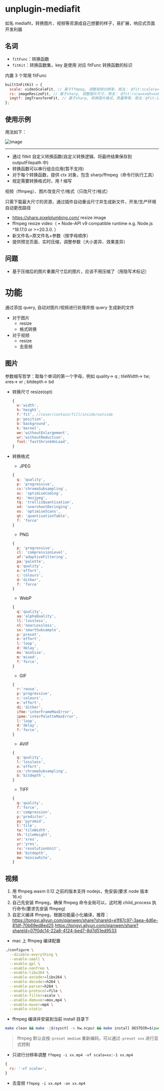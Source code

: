 # unplugin-mediafit

如名 mediafit，转换图片、视频等资源成自己想要的样子，易扩展，响应式页面开发利器

## 名词

- `fitFunc`：转换函数
- `fitKit`：转换函数集，key 是使用 对应 fitFunc 转换函数的标识

内置 3 个常用 fitFunc

```js
builtInFitKit = {
  scale: videoScaleFit, // 基于ffmpeg, 调整视频分辨率，用法： @fit:scale(w=xx&h=xx)
  rs: imageResizeFit, // 基于sharp, 调整图片尺寸，用法： @fit:rs(w=xx&h=xx&f=cover...)
  imgtf: imgTransformFit, // 基于sharp, 转换图片格式、质量等等，用法：@fit:imgtf(f=png&q=80)
};
```

## 使用示例

用法如下：

![image](https://raw.githubusercontent.com/buddywang/vite-plugin-dir2json/main/img/code2.png)

---

- 通过 fitkit 自定义转换函数(自定义转换逻辑、将最终结果保存到 outputFilepath 中)
- 转换函数可以串行组合应用(暂不支持)
- 对于每个转换函数，提供 ctx 对象，包含 sharp/ffmpeg（命令行执行工具）
- 规定需要转换格式时，用 f 缩写

视频（ffmpeg）、图片改变尺寸/格式（只改尺寸/格式）

只需下载最大尺寸的资源，通过插件自动重设尺寸并生成新文件，开发/生产环境自动更改路径

- https://sharp.pixelplumbing.com/ resize image
- ffmpeg resize video（ • Node-API v9 compatible runtime e.g. Node.js ^18.17.0 or >=20.3.0.
  ）
- 新文件名=原文件名+参数（按字母顺序）
- 提供预览页面、实时压缩，调整参数（大小差异、效果差异）

## 问题

- 基于压缩后的图片重置尺寸后的图片，应该不用压缩了（用隐写术标记）

# 功能

通过添加 query, 自动对图片/视频进行处理并按 query 生成新的文件

- 对于图片
  - resize
  - 格式转换
- 对于视频
  - resize
  - 去音频

## 图片

参数缩写哲学：取每个单词的第一个字母，例如 quality-> q ; tileWidth-> tw; xres-> xr ; bitdepth-> bd

- 转换尺寸 resize(opt)

  ```js
  {
    w:'width',
    h:'height',
    f:'fit', //cover/contain/fill/inside/outside
    p:'position',
    b:'background',
    k:'kernel',
    we:'withoutEnlargement',
    wr:'withoutReduction',
    fsol:'fastShrinkOnLoad',
  }
  ```

- 转换格式

  - JPEG

  ```js
  {
    q: 'quality',
    p: 'progressive',
    cs:'chromaSubsampling',
    oc: 'optimiseCoding',
    mj: 'mozjpeg',
    tq: 'trellisQuantisation',
    od: 'overshootDeringing',
    os: 'optimiseScans',
    qt: 'quantisationTable',
    f: 'force'
  }
  ```

  - PNG

  ```js
  {
    p: 'progressive',
    cl: 'compressionLevel',
    af:'adaptiveFiltering',
    pa:'palette',
    q:'quality',
    e:'effort',
    c:'colours',
    d:'dither',
    f: 'force'
  }
  ```

  - WebP

  ```js
  {
    q:'quality',
    aa:'alphaQuality',
    ll:'lossless',
    nl:'nearLossless',
    ss:'smartSubsample',
    p:'preset',
    e:'effort',
    l:'loop',
    d:'delay',
    ms:'minSize',
    m:'mixed',
    f:'force',
  }
  ```

  - GIF

  ```js
  {
    r:'reuse',
    p:'progressive',
    c:'colours',
    e:'effort',
    di:'dither',
    ifme:'interFrameMaxError',
    ipme:'interPaletteMaxError',
    l:'loop',
    d:'delay',
    f:'force',
  }
  ```

  - AVIF

  ```js
  {
    q:'quality',
    l:'lossless',
    e:'effort',
    cs:'chromaSubsampling',
    b:'bitdepth',
  }
  ```

  - TIFF

  ```js
  {
    q:'quality',
    f:'force',
    c:'compression',
    p:'predictor',
    py:'pyramid',
    t:'tile',
    tw:'tileWidth',
    th:'tileHeight',
    xr:'xres',
    yr:'yres',
    ru:'resolutionUnit',
    bd:'bitdepth',
    mw:'miniswhite',
  }
  ```

## 视频

1. 用 ffmpeg.wasm 0.12 之前的版本支持 nodejs，免安装(要求 node 版本 16.x)
2. 自己先安装 ffmpeg，确保 ffmpeg 命令全局可以，这时用 child_process 执行命令(要求先安装 ffmpeg)
3. 自定义编译 ffmpeg，根据功能最小化编译，推荐：https://tongyi.aliyun.com/qianwen/share?shareId=e1f87c97-3aea-4d6e-81df-70b69ed8ed25
   https://tongyi.aliyun.com/qianwen/share?shareId=07f0dc14-22a8-4124-bed7-8d7d51ed9533

- mac 上 ffmpeg 编译配置

```bash
./configure \
  --disable-everything \
  --enable-small \
  --enable-gpl \
  --enable-nonfree \
  --enable-libx264 \
  --enable-encoder=libx264 \
  --enable-decoder=h264 \
  --enable-parser=h264 \
  --enable-protocol=file \
  --enable-filter=scale \
  --enable-demuxer=mov,mp4 \
  --enable-muxer=mp4 \
  --enable-static
```

- ffmpeg 编译并安装到当前 install 目录下

```bash
make clean && make -j$(sysctl -n hw.ncpu) && make install DESTDIR=$(pwd)/install
```

> ffmpeg 默认会按`-preset medium` 重新编码，可以通过`-preset xxx` 进行显式控制

- 只进行分辨率调整
  `ffmpeg -i xx.mp4 -vf scale=xx:-1 xx.mp4`

```js
{
  rs: '-vf scale=',
}
```

- 去音频
  `ffmpeg -i xx.mp4 -an xx.mp4`
